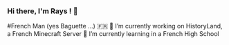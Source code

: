 ### Hi there, I'm Rays ! 👋
#French Man (yes Baguette ...) 🇫🇷
🔭 I’m currently working on HistoryLand, a French Minecraft Server
🌱 I’m currently learning in a French High School
<!--
**Rays-France/Rays-France** is a ✨ _special_ ✨ repository because its `README.md` (this file) appears on your GitHub profile.

Here are some ideas to get you started:

- 🔭 I’m currently working on ...
- 🌱 I’m currently learning ...
- 👯 I’m looking to collaborate on ...
- 🤔 I’m looking for help with ...
- 💬 Ask me about ...
- 📫 How to reach me: ...
- 😄 Pronouns: ...
- ⚡ Fun fact: ...
-->
